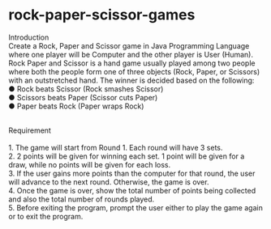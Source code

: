 # rock-paper-scissor-games
Introduction <br>
Create a Rock, Paper and Scissor game in Java Programming Language where one player will be
Computer and the other player is User (Human). Rock Paper and Scissor is a hand game usually
played among two people where both the people form one of three objects (Rock, Paper, or
Scissors) with an outstretched hand. The winner is decided based on the following:
     <br> ● Rock beats Scissor (Rock smashes Scissor)
     <br> ● Scissors beats Paper (Scissor cuts Paper)
     <br> ● Paper beats Rock (Paper wraps Rock)

<br> Requirement <br>
     <br> 1. The game will start from Round 1. Each round will have 3 sets.
     <br> 2. 2 points will be given for winning each set. 1 point will be given for a draw, while no points will be given for each loss.
     <br> 3. If the user gains more points than the computer for that round, the user will advance to the next round. Otherwise, the game is over.
     <br> 4. Once the game is over, show the total number of points being collected and also the total number of rounds played.
     <br> 5. Before exiting the program, prompt the user either to play the game again or to exit the program.
